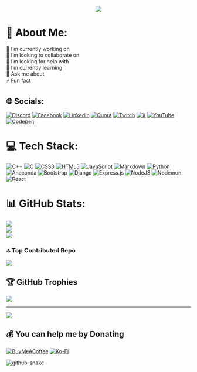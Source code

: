 <h1 align="center">
    <img src="https://readme-typing-svg.herokuapp.com/?font=Righteous&size=35&center=true&vCenter=true&width=500&height=70&duration=4000&lines=Hi+There!+👋;+I'm+Ishfak+Ahmed+Afiq!;" />
</h1>

# 💫 About Me:
🔭 I’m currently working on<br>👯 I’m looking to collaborate on<br>🤝 I’m looking for help with<br>🌱 I’m currently learning<br>💬 Ask me about<br>⚡ Fun fact

## 🌐 Socials:
[![Discord](https://img.shields.io/badge/Discord-%237289DA.svg?logo=discord&logoColor=white)](https://discord.gg/dgS) [![Facebook](https://img.shields.io/badge/Facebook-%231877F2.svg?logo=Facebook&logoColor=white)](https://facebook.com/wsf) [![LinkedIn](https://img.shields.io/badge/LinkedIn-%230077B5.svg?logo=linkedin&logoColor=white)](https://linkedin.com/in/sfs) [![Quora](https://img.shields.io/badge/Quora-%23B92B27.svg?logo=Quora&logoColor=white)](https://quora.com/profile/FD) [![Twitch](https://img.shields.io/badge/Twitch-%239146FF.svg?logo=Twitch&logoColor=white)](https://twitch.tv/SDFD) [![X](https://img.shields.io/badge/X-black.svg?logo=X&logoColor=white)](https://x.com/dsf) [![YouTube](https://img.shields.io/badge/YouTube-%23FF0000.svg?logo=YouTube&logoColor=white)](https://youtube.com/@AS) [![Codepen](https://img.shields.io/badge/Codepen-000000?style=for-the-badge&logo=codepen&logoColor=white)](https://codepen.io/sdf) 

# 💻 Tech Stack:
![C++](https://img.shields.io/badge/c++-%2300599C.svg?style=for-the-badge&logo=c%2B%2B&logoColor=white) ![C](https://img.shields.io/badge/c-%2300599C.svg?style=for-the-badge&logo=c&logoColor=white) ![CSS3](https://img.shields.io/badge/css3-%231572B6.svg?style=for-the-badge&logo=css3&logoColor=white) ![HTML5](https://img.shields.io/badge/html5-%23E34F26.svg?style=for-the-badge&logo=html5&logoColor=white) ![JavaScript](https://img.shields.io/badge/javascript-%23323330.svg?style=for-the-badge&logo=javascript&logoColor=%23F7DF1E) ![Markdown](https://img.shields.io/badge/markdown-%23000000.svg?style=for-the-badge&logo=markdown&logoColor=white) ![Python](https://img.shields.io/badge/python-3670A0?style=for-the-badge&logo=python&logoColor=ffdd54) ![Anaconda](https://img.shields.io/badge/Anaconda-%2344A833.svg?style=for-the-badge&logo=anaconda&logoColor=white) ![Bootstrap](https://img.shields.io/badge/bootstrap-%238511FA.svg?style=for-the-badge&logo=bootstrap&logoColor=white) ![Django](https://img.shields.io/badge/django-%23092E20.svg?style=for-the-badge&logo=django&logoColor=white) ![Express.js](https://img.shields.io/badge/express.js-%23404d59.svg?style=for-the-badge&logo=express&logoColor=%2361DAFB) ![NodeJS](https://img.shields.io/badge/node.js-6DA55F?style=for-the-badge&logo=node.js&logoColor=white) ![Nodemon](https://img.shields.io/badge/NODEMON-%23323330.svg?style=for-the-badge&logo=nodemon&logoColor=%BBDEAD) ![React](https://img.shields.io/badge/react-%2320232a.svg?style=for-the-badge&logo=react&logoColor=%2361DAFB)
# 📊 GitHub Stats:
![](https://github-readme-stats.vercel.app/api?username=afiq0708&theme=dark&hide_border=false&include_all_commits=true&count_private=true)<br/>
![](https://github-readme-streak-stats.herokuapp.com/?user=afiq0708&theme=dark&hide_border=false)<br/>
![](https://github-readme-stats.vercel.app/api/top-langs/?username=afiq0708&theme=dark&hide_border=false&include_all_commits=true&count_private=true&layout=compact)

### 🔝 Top Contributed Repo
![](https://github-contributor-stats.vercel.app/api?username=afiq0708&limit=5&theme=dark&combine_all_yearly_contributions=true)

## 🏆 GitHub Trophies
![](https://github-profile-trophy.vercel.app/?username=afiq0708&theme=radical&no-frame=false&no-bg=false&margin-w=4)

---
[![](https://visitcount.itsvg.in/api?id=afiq0708&icon=0&color=0)](https://visitcount.itsvg.in)

  ## 💰 You can help me by Donating
  [![BuyMeACoffee](https://img.shields.io/badge/Buy%20Me%20a%20Coffee-ffdd00?style=for-the-badge&logo=buy-me-a-coffee&logoColor=black)](https://buymeacoffee.com/zfgh) [![Ko-Fi](https://img.shields.io/badge/Ko--fi-F16061?style=for-the-badge&logo=ko-fi&logoColor=white)](https://ko-fi.com/dfc) 

<picture>
  <source media="(prefers-color-scheme: dark)" srcset="https://raw.githubusercontent.com/tobiasmeyhoefer/tobiasmeyhoefer/output/github-snake-dark.svg" />
  <source media="(prefers-color-scheme: light)" srcset="https://raw.githubusercontent.com/tobiasmeyhoefer/tobiasmeyhoefer/output/github-snake.svg" />
  <img alt="github-snake" src="https://raw.githubusercontent.com/tobiasmeyhoefer/tobiasmeyhoefer/output/github-snake.svg" />
</picture>

